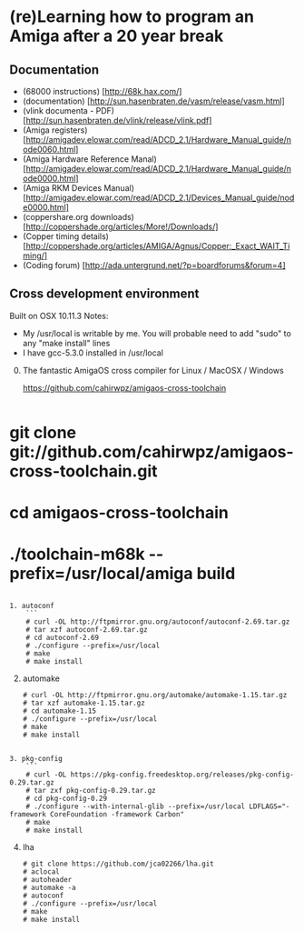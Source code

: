 (re)Learning how to program an Amiga after a 20 year break
==========================================================

Documentation
-------------
* (68000 instructions) [http://68k.hax.com/]
* (documentation) [http://sun.hasenbraten.de/vasm/release/vasm.html]
* (vlink documenta - PDF) [http://sun.hasenbraten.de/vlink/release/vlink.pdf]
* (Amiga registers) [http://amigadev.elowar.com/read/ADCD_2.1/Hardware_Manual_guide/node0060.html]
* (Amiga Hardware Reference Manal)[http://amigadev.elowar.com/read/ADCD_2.1/Hardware_Manual_guide/node0000.html]
* (Amiga RKM Devices Manual)[http://amigadev.elowar.com/read/ADCD_2.1/Devices_Manual_guide/node0000.html]
* (coppershare.org downloads) [http://coppershade.org/articles/More!/Downloads/]
* (Copper timing details) [http://coppershade.org/articles/AMIGA/Agnus/Copper:_Exact_WAIT_Timing/]
* (Coding forum) [http://ada.untergrund.net/?p=boardforums&forum=4]

Cross development environment
-----------------------------
Built on OSX 10.11.3
Notes: 
   * My /usr/local is writable by me. You will probable need to add "sudo" to any "make install" lines
   * I have gcc-5.3.0 installed in /usr/local

0. The fantastic AmigaOS cross compiler for Linux / MacOSX / Windows 

   https://github.com/cahirwpz/amigaos-cross-toolchain

    ```
# git clone git://github.com/cahirwpz/amigaos-cross-toolchain.git
# cd amigaos-cross-toolchain
# ./toolchain-m68k --prefix=/usr/local/amiga build
```
   
1. autoconf
    ```
    # curl -OL http://ftpmirror.gnu.org/autoconf/autoconf-2.69.tar.gz
    # tar xzf autoconf-2.69.tar.gz
    # cd autoconf-2.69
    # ./configure --prefix=/usr/local
    # make
    # make install
```

2. automake
    ```
    # curl -OL http://ftpmirror.gnu.org/automake/automake-1.15.tar.gz
    # tar xzf automake-1.15.tar.gz
    # cd automake-1.15
    # ./configure --prefix=/usr/local
    # make
    # make install
```

3. pkg-config
    ```
    # curl -OL https://pkg-config.freedesktop.org/releases/pkg-config-0.29.tar.gz
    # tar zxf pkg-config-0.29.tar.gz
    # cd pkg-config-0.29
    # ./configure --with-internal-glib --prefix=/usr/local LDFLAGS="-framework CoreFoundation -framework Carbon"
    # make
    # make install
```

4. lha
    ```
    # git clone https://github.com/jca02266/lha.git
    # aclocal
    # autoheader
    # automake -a
    # autoconf
    # ./configure --prefix=/usr/local
    # make
    # make install
```
